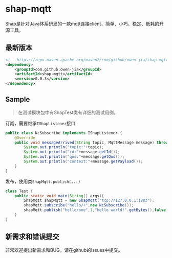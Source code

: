 # shap-mqtt
Shap是针对Java体系研发的一款mqtt连接client，简单、小巧、稳定、低耗的开源工具。

## 最新版本

```xml
<!-- https://repo.maven.apache.org/maven2/com/github/owen-jia/shap-mqtt/ -->
<dependency>
    <groupId>com.github.owen-jia</groupId>
    <artifactId>shap-mqtt</artifactId>
    <version>0.0.3</version>
</dependency>
```

## Sample

> 在测试模块包中有ShapTest类有详细的测试用例。

订阅，需要继承`IShapListener`接口
```java
public class NcSubscribe implements IShapListener {
    @Override
    public void messageArrived(String topic, MqttMessage message) throws Exception {
        System.out.println("topic:"+topic);
        System.out.println("id:"+message.getId());
        System.out.println("qos:"+message.getQos());
        System.out.println("context:"+message.getPayload());
    }
}
```

发布，使用类`ShapMqtt.publish(...)`
```java
class Test {
    public static void main(String[] args){
        ShapMqtt shapMqtt = new ShapMqtt("tcp://127.0.0.1:1883");
        shapMqtt.subscribe("hello/+",new NcSubscribe());
        shapMqtt.publish("hello/one",1,"hello world!".getBytes(),false);
    }
}
```

## 新需求和错误提交

非常欢迎提出新需求和BUG，请在github的Issues中提交。